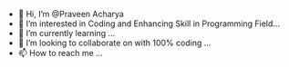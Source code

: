- 👋 Hi, I’m @Praveen Acharya
- 👀 I’m interested in Coding and Enhancing Skill in Programming Field...
- 🌱 I’m currently learning ...
- 💞️ I’m looking to collaborate on with 100% coding ...
- 📫 How to reach me ...

<!---
Logical-Coder/Logical-Coder is a ✨ special ✨ repository because its `README.md` (this file) appears on your GitHub profile.
You can click the Preview link to take a look at your changes.
--->
